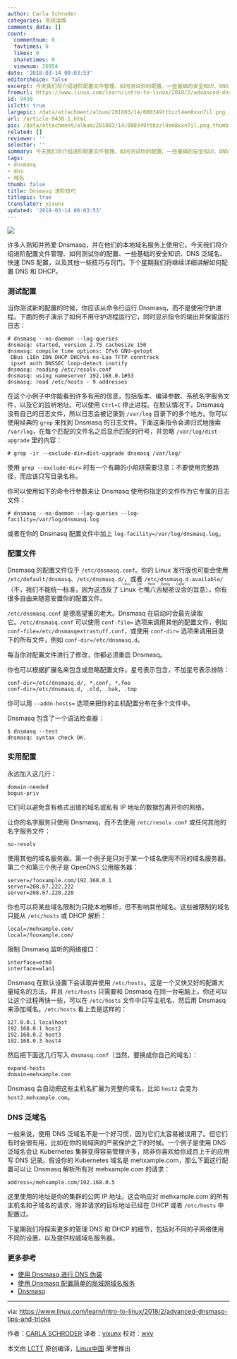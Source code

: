 ```yaml
---
author: Carla Schroder
categories: 系统运维
comments_data: []
count:
  commentnum: 0
  favtimes: 0
  likes: 0
  sharetimes: 0
  viewnum: 26954
date: '2018-03-14 00:03:53'
editorchoice: false
excerpt: 今天我们将介绍进阶配置文件管理、如何测试你的配置、一些基础的安全知识、DNS 泛域名、快速 DNS 配置，以及其他一些技巧与窍门。
fromurl: https://www.linux.com/learn/intro-to-linux/2018/2/advanced-dnsmasq-tips-and-tricks
id: 9438
islctt: true
largepic: /data/attachment/album/201803/14/000349ttbzzl4em8xxn7il.png
url: /article-9438-1.html
pic: /data/attachment/album/201803/14/000349ttbzzl4em8xxn7il.png.thumb.jpg
related: []
reviewer: ''
selector: ''
summary: 今天我们将介绍进阶配置文件管理、如何测试你的配置、一些基础的安全知识、DNS 泛域名、快速 DNS 配置，以及其他一些技巧与窍门。
tags:
- dnsmasq
- dns
- 域名
thumb: false
title: Dnsmasq 进阶技巧
titlepic: true
translator: yixunx
updated: '2018-03-14 00:03:53'
---
```


![](/data/attachment/album/201803/14/000349ttbzzl4em8xxn7il.png)


许多人熟知并热爱 Dnsmasq，并在他们的本地域名服务上使用它。今天我们将介绍进阶配置文件管理、如何测试你的配置、一些基础的安全知识、DNS 泛域名、快速 DNS 配置，以及其他一些技巧与窍门。下个星期我们将继续详细讲解如何配置 DNS 和 DHCP。


### 测试配置


当你测试新的配置的时候，你应该从命令行运行 Dnsmasq，而不是使用守护进程。下面的例子演示了如何不用守护进程运行它，同时显示指令的输出并保留运行日志：



```
# dnsmasq --no-daemon --log-queries
dnsmasq: started, version 2.75 cachesize 150
dnsmasq: compile time options: IPv6 GNU-getopt
 DBus i18n IDN DHCP DHCPv6 no-Lua TFTP conntrack
 ipset auth DNSSEC loop-detect inotify
dnsmasq: reading /etc/resolv.conf
dnsmasq: using nameserver 192.168.0.1#53
dnsmasq: read /etc/hosts - 9 addresses

```

在这个小例子中你能看到许多有用的信息，包括版本、编译参数、系统名字服务文件，以及它的监听地址。可以使用 `Ctrl+C` 停止进程。在默认情况下，Dnsmasq 没有自己的日志文件，所以日志会被记录到 `/var/log` 目录下的多个地方。你可以使用经典的 `grep` 来找到 Dnsmasq 的日志文件。下面这条指令会递归式地搜索 `/var/log`，在每个匹配的文件名之后显示匹配的行号，并忽略 `/var/log/dist-upgrade` 里的内容：



```
# grep -ir --exclude-dir=dist-upgrade dnsmasq /var/log/

```

使用 `grep --exclude-dir=` 时有一个有趣的小陷阱需要注意：不要使用完整路径，而应该只写目录名称。


你可以使用如下的命令行参数来让 Dnsmasq 使用你指定的文件作为它专属的日志文件：



```
# dnsmasq --no-daemon --log-queries --log-facility=/var/log/dnsmasq.log

```

或者在你的 Dnsmasq 配置文件中加上 `log-facility=/var/log/dnsmasq.log`。


### 配置文件


Dnsmasq 的配置文件位于 `/etc/dnsmasq.conf`。你的 Linux 发行版也可能会使用 `/etc/default/dnsmasq`、`/etc/dnsmasq.d/`，或者 `/etc/dnsmasq.d-available/`（不，我们不能统一标准，因为这违反了 <ruby> Linux 七嘴八舌秘密议会 <rt>  Linux Cat Herd Ruling Cabal </rt></ruby>的旨意）。你有很多自由来随意安置你的配置文件。


`/etc/dnsmasq.conf` 是德高望重的老大。Dnsmasq 在启动时会最先读取它。`/etc/dnsmasq.conf` 可以使用 `conf-file=` 选项来调用其他的配置文件，例如 `conf-file=/etc/dnsmasqextrastuff.conf`，或使用 `conf-dir=` 选项来调用目录下的所有文件，例如 `conf-dir=/etc/dnsmasq.d`。


每当你对配置文件进行了修改，你都必须重启 Dnsmasq。


你也可以根据扩展名来包含或忽略配置文件。星号表示包含，不加星号表示排除：



```
conf-dir=/etc/dnsmasq.d/, *.conf, *.foo
conf-dir=/etc/dnsmasq.d, .old, .bak, .tmp

```

你可以用 `--addn-hosts=` 选项来把你的主机配置分布在多个文件中。


Dnsmasq 包含了一个语法检查器：



```
$ dnsmasq --test
dnsmasq: syntax check OK.

```

### 实用配置


永远加入这几行：



```
domain-needed
bogus-priv

```

它们可以避免含有格式出错的域名或私有 IP 地址的数据包离开你的网络。


让你的名字服务只使用 Dnsmasq，而不去使用 `/etc/resolv.conf` 或任何其他的名字服务文件：



```
no-resolv

```

使用其他的域名服务器。第一个例子是只对于某一个域名使用不同的域名服务器。第二个和第三个例子是 OpenDNS 公用服务器：



```
server=/fooxample.com/192.168.0.1
server=208.67.222.222
server=208.67.220.220

```

你也可以将某些域名限制为只能本地解析，但不影响其他域名。这些被限制的域名只能从 `/etc/hosts` 或 DHCP 解析：



```
local=/mehxample.com/
local=/fooxample.com/

```

限制 Dnsmasq 监听的网络接口：



```
interface=eth0
interface=wlan1

```

Dnsmasq 在默认设置下会读取并使用 `/etc/hosts`。这是一个又快又好的配置大量域名的方法，并且 `/etc/hosts` 只需要和 Dnsmasq 在同一台电脑上。你还可以让这个过程再快一些，可以在 `/etc/hosts` 文件中只写主机名，然后用 Dnsmasq 来添加域名。`/etc/hosts` 看上去是这样的：



```
127.0.0.1 localhost
192.168.0.1 host2
192.168.0.2 host3
192.168.0.3 host4

```

然后把下面这几行写入 `dnsmasq.conf`（当然，要换成你自己的域名）：



```
expand-hosts
domain=mehxample.com

```

Dnsmasq 会自动把这些主机名扩展为完整的域名，比如 `host2` 会变为 `host2.mehxample.com`。


### DNS 泛域名


一般来说，使用 DNS 泛域名不是一个好习惯，因为它们太容易被误用了。但它们有时会很有用，比如在你的局域网的严密保护之下的时候。一个例子是使用 DNS 泛域名会让 Kubernetes 集群变得容易管理许多，除非你喜欢给你成百上千的应用写 DNS 记录。假设你的 Kubernetes 域名是 mehxample.com，那么下面这行配置可以让 Dnsmasq 解析所有对 mehxample.com 的请求：



```
address=/mehxample.com/192.168.0.5

```

这里使用的地址是你的集群的公网 IP 地址。这会响应对 mehxample.com 的所有主机名和子域名的请求，除非请求的目标地址已经在 DHCP 或者 `/etc/hosts` 中配置过。


下星期我们将探索更多的管理 DNS 和 DHCP 的细节，包括对不同的子网络使用不同的设置，以及提供权威域名服务器。


### 更多参考


* [使用 Dnsmasq 进行 DNS 伪装](https://www.linux.com/learn/intro-to-linux/2017/7/dns-spoofing-dnsmasq)
* [使用 Dnsmasq 配置简单的局域网域名服务](https://www.linux.com/learn/dnsmasq-easy-lan-name-services)
* [Dnsmasq](http://www.thekelleys.org.uk/dnsmasq/doc.html)




---


via: <https://www.linux.com/learn/intro-to-linux/2018/2/advanced-dnsmasq-tips-and-tricks>


作者：[CARLA SCHRODER](https://www.linux.com/users/cschroder) 译者：[yixunx](https://github.com/yixunx) 校对：[wxy](https://github.com/wxy)


本文由 [LCTT](https://github.com/LCTT/TranslateProject) 原创编译，[Linux中国](https://linux.cn/) 荣誉推出